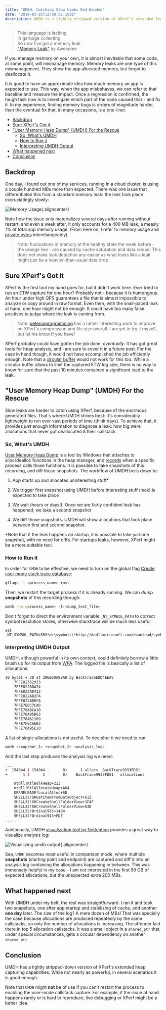 ```yaml
---
title: "UMDH: Catching Slow Leaks Red-Handed"
date: "2019-03-25T12:00:32.169Z"
description: UMDH is a tightly stripped version of XPerf's extended leaks debugging capabilities. While not nearly as powerful, in several scenarios it is good enough.
---
```


> This language is lacking  
In garbage collecting  
So now I’ve got a memory leak  
["Memory Leak"](https://awesomeinquotes.com/track/memory-leak) by Awesome

If you manage memory on your own, it is almost inevitable that some code, at some point, will mismanage memory. Memory leaks are one type of this mismanagement. They show the app allocated memory, but forgot to deallocate it.

It is good to have an approximate idea how much memory an app is expected to use. This way, when the app misbehaves, we can refer to that baseline and measure the impact. Once a regression is confirmed, the tough task now is to investigate which part of the code caused that - and fix it. In my experience, finding memory bugs is orders of magnitude harder, than the eventual fix that, in many occasions, is a one-liner.

- [Backdrop](#backdrop)
- [Sure XPerf's Got it](#sure-xperfs-got-it)
- ["User Memory Heap Dump" (UMDH) For the Rescue](#user-memory-heap-dump-umdh-for-the-rescue)
  - [So, What's UMDH](#so-whats-umdh)
  - [How to Run it](#how-to-run-it)
  - [Interpreting UMDH Output](#interpreting-umdh-output)
- [What happened next](#what-happened-next)
- [Conclusion](#conclusion)

## Backdrop

One day, I found out one of my services, running in a cloud cluster, is using a couple hundred MBs more than expected. There was one issue that differentiated this from a standard memory leak: the leak took place excruciatingly slowly:

![Memory Usage](./MemoryUsage.png){.aligncenter}

Note how the issue only materializes several days after running without restart, and even a week after, it only accounts for a 400 MB leak, a measly 1% of total app memory usage. (From here on, I refer to memory usage and [private bytes](https://mahdytech.com/2019/01/05/task-manager-memory-info/) interchangeably).

> Note: fluctuations in memory at the healthy state the week before - the orange line - are caused by cache saturation and data reload. This does not make leak detection any easier as what looks like a leak might just be a heavier-than-usual data drop.

## Sure XPerf's Got it

XPerf is the first tool my hand goes for, but it didn't work here. Ever tried to run an ETW capture for one hour? Probably not - because it is humongous. An hour under high QPS guarantees a file that is almost impossible to analyze or copy around in raw format. Even then, with the snail-paced leak at hand, one hour might not be enough. It could have too many false positives to judge where the leak is coming from.

> Note: [peteronprogramming](https://peteronprogramming.wordpress.com/2017/11/01/compressing-etl-etw-output-files/) has a rather interesting work to improve on XPerf's compression and file size overall. I am yet to try it myself, but let me know if you have!

XPerf probably could have gotten the job done, *eventually*. It has got great tools for heap analysis, and I am sure to cover it in a future post. For the case in hand though, it would not have accomplished the job efficiently enough. Note that a [circular buffer](https://social.msdn.microsoft.com/Forums/vstudio/en-US/c4801701-2fd8-428d-9d53-747d8e24ace5/how-to-use-xperf-in-buffering-mode-to-take-last-events?forum=wptk_v4) would not work for this too. While a circular buffer allows to limit the captured ETW log size, there is no way to know for sure that the past 10 minutes contained a significant lead to the leak.

## "User Memory Heap Dump" (UMDH) For the Rescue

Slow leaks are harder to catch using XPerf, because of the enormous generated files. That's where UMDH shines best: it's considerably lightweight to run over vast periods of time (think days). To achieve that, it provides *just* enough information to diagnose a leak: how big were allocations that never got deallocated & their callstack.

### So, What's UMDH

[User Memory Heap Dump](https://docs.microsoft.com/en-us/windows-hardware/drivers/debugger/umdh) is a tool by Windows that attaches to alloc/dealloc functions in the heap manager, and [records](http://webcache.googleusercontent.com/search?q=cache:RNHg5CsRe9AJ:www.nynaeve.net/%3Fp%3D209+&cd=7&hl=en&ct=clnk&gl=ca) when a specific process calls those functions. It is possible to take snapshots of this recording, and diff those snapshots. The workflow of UMDH boils down to:

1. App starts up and allocates uninteresting stuff*

2. We trigger first snapshot using UMDH before interesting stuff (leak) is expected to take place

3. We wait (hours or days!). Once we are fairly confident leak has happened, we take a second snapshot

4. We diff those snapshots. UMDH will show allocations that took place between first and second snapshot.

*Note that if the leak happens on startup, it is possible to take just one snapshot, with no need for diffs. For startups leaks, however, XPerf might be a more suitable tool.

### How to Run it

In order for `UMDH` to be effective, we need to turn on the global flag [Create user mode stack trace database](https://docs.microsoft.com/en-us/windows-hardware/drivers/debugger/create-user-mode-stack-trace-database):

```bash
gflags -i <process_name> +ust
```

Then, we restart the target process if it is already running. We can *dump* **snapshots** of this recording through:

```bash
umdh -pn:<process_name> -f:<dump_text_file>
```

Don't forget to direct the environment variable `_NT_SYMBOL_PATH` to correct symbol resolution stores, otherwise stacktrace will be much less useful:

```
set _NT_SYMBOL_PATH=SRV*d:\symbols\*http://msdl.microsoft.com/download/symbols;
```

### Interpreting UMDH Output

UMDH, although powerful in its own context, could definitely borrow a little brush up for its output from [WPA](https://mahdytech.com/2019/01/13/curious-case-999-latency-hike#XPerf). The logged file is basically a list of allocations:

```bash
30 bytes + 30 at 206EDDA8BA0 by BackTraceEDD4EEA6
	7FFE82352933
	7FFE8226DA74
	7FFE822AD412
	7FFE822AD2FA
	7FFE822AD0FA
	7FFE7EDC7CAD
	7FFE70A8CA10
	7FFE70A95B63
	7FFE70A61109
	7FFE7F6CA6B3
	7FFE70A95E20
```

A list of single allocations is not useful. To decipher it we need to run:

```bash
umdh <snapshot_1> <snapshot_2> <analysis_log>
```

And the last step produces the analysis log we need:

```bash
....
+  154944 ( 154944 -      0)      1 allocs	BackTrace9933FD81
+       1 (      1 -      0)	BackTrace9933FD81	allocations

	ntdll!RtlWalkHeap+213
	ntdll!RtlAllocateHeap+A64
	KERNELBASE!LocalAlloc+6D
	SHELL32!SHGetItemFromDataObject+612
	SHELL32!SHCreateShellFolderView+1F4F
	SHELL32!SHCreateShellFolderView+A3D
	SHELL32!Ordinal915+14B4
	SHELL32!Ordinal915+FDE
.....
```

Additionally, UMDH [visualization tool by Nettention](https://github.com/Nettention/UmdhViz) provides a great way to visualize analysis log:

![Visuallizing umdh output](./vis.png){.aligncenter}

See, `UMDH` becomes most useful in comparison mode, where multiple **snapshots** (starting point and endpoint) are captured and diff'd into an analysis log containing the allocations happening in between. This was immensely helpful in my case - I am not interested in the first 50 GB of expected allocations, but the unexpected extra 200 MBs.

## What happened next

With UMDH under my belt, the rest was straightforward. I ran it and took two snapshots, one after app startup and stabilizing of cache, and another **one day** later. The size of the log? A mere dozen of MBs! That was specially the case because allocations are produced repeatedly by the same callstacks, so only the number of allocations is increasing. The offender laid there in top 5 allocation callstacks. It was a small object in a `shared_ptr` that, under special circumstances, gets a circular dependency on another `shared_ptr`. 

## Conclusion

UMDH has a tightly stripped-down version of XPerf's extended heap capturing capabilities. While not nearly as powerful, in several scenarios it is good enough.

Note that `UMDH` might **not** be of use if you can't restart the process to enabling the user-mode callstack capture. For example, if the issue at hand happens rarely or is hard to reproduce, live debugging or XPerf might be a better idea.